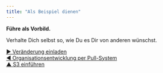 ```yaml
---
title: "Als Beispiel dienen"
---
```



**Führe als Vorbild.**

Verhalte Dich selbst so, wie Du es Dir von anderen wünschst.

[&#9654; Veränderung einladen](invite-change.html)<br/>[&#9664; Organisationsentwicklung per Pull-System](create-a-pull-system-for-organizational-change.html)<br/>[&#9650; S3 einführen](bringing-in-s3.html)

